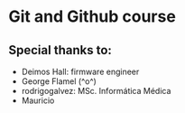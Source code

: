 # Git and Github course

## Special thanks to:

- Deimos Hall: firmware engineer
- George Flamel (^o^)
- rodrigogalvez: MSc. Informática Médica
- Mauricio
